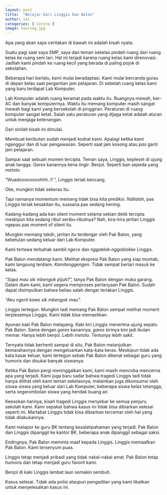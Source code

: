 ```yaml
---
layout: post
title:  "Belajar Dari Linggis Dan Balon"
author: sal
categories: [ Cerita ]
image: touring.jpg
---
```

Apa yang akan saya ceritakan di bawah ini adalah kisah nyata.

Suatu pagi saat saya SMP, saya dan teman sekelas pindah ruang dari ruang kelas ke ruang seni tari. Hal ini terjadi karena ruang kelas kami direnovasi. Jadilah kami pindah ke ruang kecil yang berada di paling pojok di sekolahan.

Beberapa hari berlalu, kami mulai beradaptasi. Kami mulai bercanda gurau di depan kelas saat pergantian jam pelajaran. Di sebelah ruang kelas kami yang baru terdapat Lab Komputer.

Lab Komputer adalah ruang keramat pada waktu itu. Ruangnya mewah, ber-AC dan banyak komputernya. Waktu itu memang komputer masih sangat mewah bagi kami yang bersekolah di pinggiran. Peraturan di ruang komputer sangat ketat. Salah satu peraturan yang dijaga ketat adalah aturan untuk menjaga ketenangan.

Dari sinilah kisah ini dimulai.

Membuat keributan sudah menjadi kodrat kami. Apalagi ketika kami nganggur dan di luar pengawasan. Seperti saat jam kosong atau *pas* ganti jam pelajaran.

Sampai saat sebuah momen tercipta.
Teman saya, Linggis, kepleset di ujung anak tangga. *Gares* kanannya kena *lingir*. Benjol. Seperti ban sepeda yang *metoto*.

“Wuadoooooooohhh..!! “, Linggis teriak kencang.

Oke, mungkin tidak sekeras itu.

Tapi namanya momentum memang tidak bisa kita prediksi. *Ndilalah*, pas Linggis teriak kesakitan itu, suasana pas sedang hening.

Kadang-kadang ada kan silent moment selama sekian detik tercipta meskipun kita sedang ribut seribu-ributnya? Nah, kira-kira jeritan Linggis ngepas pas moment of silent itu.

Mungkin memang takdir, jeritan itu terdengar oleh Pak Balon, yang kebetulan sedang keluar dari Lab Komputer.

Kami tertawa terbahak sambil *ngece* dan *nggoblok-nggoblokke* Linggis.

Pak Balon mendatangi kami. Melihat ekspresi Pak Balon yang siap muntab, kami langsung terdiam. *Kamitenggengen*. Tidak sempat berlari masuk ke kelas.

*“Sapa mau sik mbengok p\juh?”,* tanya Pak Balon dengan muka garang.
Dalam diam kami, kami segera memproses pertanyaan Pak Balon. Sudah dapat disimpulkan bahwa beliau salah dengar teriakan Linggis.

*“Aku ngerti kowe sik mbengok mau”.*

Linggis tertegun. Mungkin tadi memang Pak Balon sempat melihat moment terplesetnya Linggis. Kami tidak bisa memastikan.

Ayunan kaki Pak Balon melayang. Kaki kiri Linggis menerima ujung sepatu Pak Balon. Sama dengan *gares* kanannya, *gares* kirinya kini jadi ikutan memar. Hanya lebih benjol. Lebih *metoto*. Tentunya lebih sakit.

Ternyata tidak berhenti sampai di situ, Pak Balon melanjutkan kemarahannya dengan mengeluarkan kata-kata keras. Meskipun tidak ada kata kasar keluar, kami tertegun sebab Pak Balon dikenal sebagai guru yang humoris dan disukai banyak siswanya.

Ketika Pak Balon pergi meninggalkan kami, kami masih mencoba mencerna apa yang terjadi. Kami juga baru sadar bahwa tragedi Linggis tadi tidak hanya dilihat oleh kami teman sekelasnya, melainkan juga dikonsumsi oleh siswa-siswa yang keluar dari Lab Komputer, beberapa siswa kelas tetangga, serta segerombolan siswa yang hendak buang air.

Keesokan harinya, kisah tragedi Linggis menyebar ke semua penjuru sekolah kami.
Kami sepakat bahwa kasus ini tidak bisa dibiarkan selesai seperti ini. Martabat Linggis tidak bisa dibiarkan tercemar oleh hal yang tidak dilakukannya.

Kami melapor ke guru BK tentang kesalahpahaman yang terjadi. Pak Balon dan Linggis dipanggil ke kantor BK, beberapa anak dipanggil sebagai saksi.

Endingnya, Pak Balon meminta maaf kepada Linggis. Linggis memaafkan Pak Balon. Kami tersenyum puas.

Linggis tetap menjadi pribadi yang tidak nakal-nakal amat. Pak Balon tetap humoris dan tetap menjadi guru favorit kami.

Benjol di kaki Linggis lambat laun semakin sembuh.

Kasus selesai. Tidak ada polisi ataupun pengadilan yang kami libatkan untuk menyelesaikan kasus ini.
